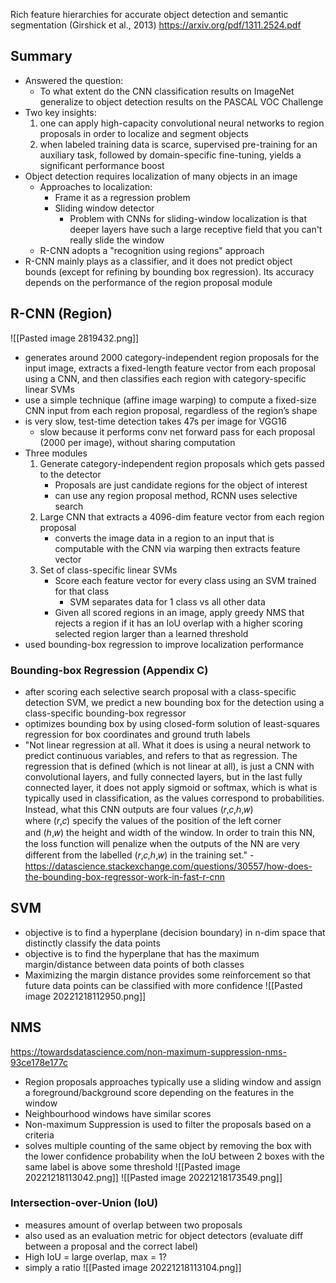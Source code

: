 Rich feature hierarchies for accurate object detection and semantic segmentation (Girshick et al., 2013)
https://arxiv.org/pdf/1311.2524.pdf

## Summary
- Answered the question: 
	- To what extent do the CNN classification results on ImageNet generalize to object detection results on the PASCAL VOC Challenge
- Two key insights:
	1. one can apply high-capacity convolutional neural networks to region proposals in order to localize and segment objects
	2. when labeled training data is scarce, supervised pre-training for an auxiliary task, followed by domain-specific fine-tuning, yields a significant performance boost
- Object detection requires localization of many objects in an image
	- Approaches to localization:
		- Frame it as a regression problem
		- Sliding window detector
			- Problem with CNNs for sliding-window localization is that deeper layers have such a large receptive field that you can't really slide the window
	- R-CNN adopts a "recognition using regions" approach
- R-CNN mainly plays as a classifier, and it does not predict object bounds (except for refining by bounding box regression). Its accuracy depends on the performance of the region proposal module
## R-CNN (Region)
![[Pasted image 2819432.png]]
- generates around 2000 category-independent region proposals for the input image, extracts a fixed-length feature vector from each proposal using a CNN, and then classifies each region with category-specific linear SVMs
- use a simple technique (affine image warping) to compute a fixed-size CNN input from each region proposal, regardless of the region’s shape
- is very slow, test-time detection takes 47s per image for VGG16
	- slow because it performs conv net forward pass for each proposal (2000 per image), without sharing computation
- Three modules
	1. Generate category-independent region proposals which gets passed to the detector
		- Proposals are just candidate regions for the object of interest
		- can use any region proposal method, RCNN uses selective search
	2. Large CNN that extracts a 4096-dim feature vector from each region proposal
		- converts the image data in a region to an input that is computable with the CNN via warping then extracts feature vector
	3. Set of class-specific linear SVMs
		- Score each feature vector for every class using an SVM trained for that class
			- SVM separates data for 1 class vs all other data
		- Given all scored regions in an image, apply greedy NMS that rejects a region if it has an IoU overlap with a higher scoring selected region larger than a learned threshold
- used bounding-box regression to improve localization performance

### Bounding-box Regression (Appendix C)
- after scoring each selective search proposal with a class-specific detection SVM, we predict a new bounding box for the detection using a class-specific bounding-box regressor
- optimizes bounding box by using closed-form solution of least-squares regression for box coordinates and ground truth labels
- "Not linear regression at all. What it does is using a neural network to predict continuous variables, and refers to that as regression. The regression that is defined (which is not linear at all), is just a CNN with convolutional layers, and fully connected layers, but in the last fully connected layer, it does not apply sigmoid or softmax, which is what is typically used in classification, as the values correspond to probabilities. Instead, what this CNN outputs are four values (𝑟,𝑐,ℎ,𝑤) where (𝑟,𝑐) specify the values of the position of the left corner and (ℎ,𝑤) the height and width of the window. In order to train this NN, the loss function will penalize when the outputs of the NN are very different from the labelled (𝑟,𝑐,ℎ,𝑤) in the training set." - https://datascience.stackexchange.com/questions/30557/how-does-the-bounding-box-regressor-work-in-fast-r-cnn

## SVM
- objective is to find a hyperplane (decision boundary) in n-dim space that distinctly classify the data points
- objective is to find the hyperplane that has the maximum margin/distance between data points of both classes
- Maximizing the margin distance provides some reinforcement so that future data points can be classified with more confidence
![[Pasted image 20221218112950.png]]

## NMS
https://towardsdatascience.com/non-maximum-suppression-nms-93ce178e177c
- Region proposals approaches typically use a sliding window and assign a foreground/background score depending on the features in the window
- Neighbourhood windows have similar scores
- Non-maximum Suppression is used to filter the proposals based on a criteria
- solves multiple counting of the same object by removing the box with the lower confidence probability when the IoU between 2 boxes with the same label is above some threshold
![[Pasted image 20221218113042.png]]
![[Pasted image 20221218173549.png]]
### Intersection-over-Union (IoU)
- measures amount of overlap between two proposals
- also used as an evaluation metric for object detectors (evaluate diff between a proposal and the correct label)
- High IoU = large overlap, max = 1?
- simply a ratio
![[Pasted image 20221218113104.png]]

